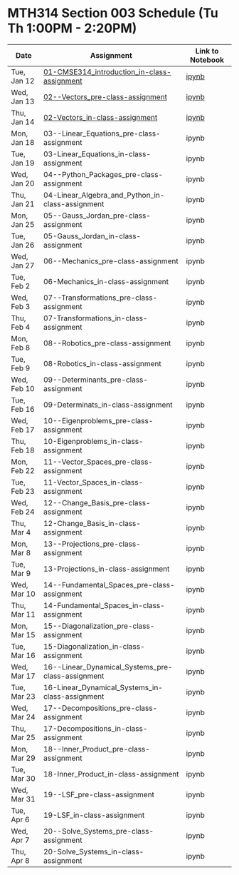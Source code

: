 # MTH314 Section 003 Schedule (Tu Th 1:00PM - 2:20PM)

| Date | Assignment | Link to Notebook |
|------|------------|------------------|
| Tue, Jan 12 | [01-CMSE314_introduction_in-class-assignment](01-CMSE314_introduction_in-class-assignment.html) | [ipynb](01-CMSE314_introduction_in-class-assignment.ipynb) |
| Wed, Jan 13 | [02--Vectors_pre-class-assignment](02--Vectors_pre-class-assignment.html) | [ipynb](02--Vectors_pre-class-assignment.ipynb) |
| Thu, Jan 14 | [02-Vectors_in-class-assignment](02-Vectors_in-class-assignment.html) | [ipynb](02-Vectors_in-class-assignment.ipynb) |
| Mon, Jan 18 | 03--Linear_Equations_pre-class-assignment | ipynb | 
| Tue, Jan 19 | 03-Linear_Equations_in-class-assignment | ipynb | 
| Wed, Jan 20 | 04--Python_Packages_pre-class-assignment | ipynb | 
| Thu, Jan 21 | 04-Linear_Algebra_and_Python_in-class-assignment | ipynb | 
| Mon, Jan 25 | 05--Gauss_Jordan_pre-class-assignment | ipynb | 
| Tue, Jan 26 | 05-Gauss_Jordan_in-class-assignment | ipynb | 
| Wed, Jan 27 | 06--Mechanics_pre-class-assignment | ipynb | 
| Tue, Feb 2 | 06-Mechanics_in-class-assignment | ipynb | 
| Wed, Feb 3 | 07--Transformations_pre-class-assignment | ipynb | 
| Thu, Feb 4 | 07-Transformations_in-class-assignment | ipynb | 
| Mon, Feb 8 | 08--Robotics_pre-class-assignment | ipynb | 
| Tue, Feb 9 | 08-Robotics_in-class-assignment | ipynb | 
| Wed, Feb 10 | 09--Determinants_pre-class-assignment | ipynb | 
| Tue, Feb 16 | 09-Determinats_in-class-assignment | ipynb | 
| Wed, Feb 17 | 10--Eigenproblems_pre-class-assignment | ipynb | 
| Thu, Feb 18 | 10-Eigenproblems_in-class-assignment | ipynb | 
| Mon, Feb 22 | 11--Vector_Spaces_pre-class-assignment | ipynb | 
| Tue, Feb 23 | 11-Vector_Spaces_in-class-assignment | ipynb | 
| Wed, Feb 24 | 12--Change_Basis_pre-class-assignment | ipynb | 
| Thu, Mar 4 | 12-Change_Basis_in-class-assignment | ipynb | 
| Mon, Mar 8 | 13--Projections_pre-class-assignment | ipynb | 
| Tue, Mar 9 | 13-Projections_in-class-assignment | ipynb | 
| Wed, Mar 10 | 14--Fundamental_Spaces_pre-class-assignment | ipynb | 
| Thu, Mar 11 | 14-Fundamental_Spaces_in-class-assignment | ipynb | 
| Mon, Mar 15 | 15--Diagonalization_pre-class-assignment | ipynb | 
| Tue, Mar 16 | 15-Diagonalization_in-class-assignment | ipynb | 
| Wed, Mar 17 | 16--Linear_Dynamical_Systems_pre-class-assignment | ipynb | 
| Tue, Mar 23 | 16-Linear_Dynamical_Systems_in-class-assignment | ipynb | 
| Wed, Mar 24 | 17--Decompositions_pre-class-assignment | ipynb | 
| Thu, Mar 25 | 17-Decompositions_in-class-assignment | ipynb | 
| Mon, Mar 29 | 18--Inner_Product_pre-class-assignment | ipynb | 
| Tue, Mar 30 | 18-Inner_Product_in-class-assignment | ipynb | 
| Wed, Mar 31 | 19--LSF_pre-class-assignment | ipynb | 
| Tue, Apr 6 | 19-LSF_in-class-assignment | ipynb | 
| Wed, Apr 7 | 20--Solve_Systems_pre-class-assignment | ipynb | 
| Thu, Apr 8 | 20-Solve_Systems_in-class-assignment | ipynb | 
